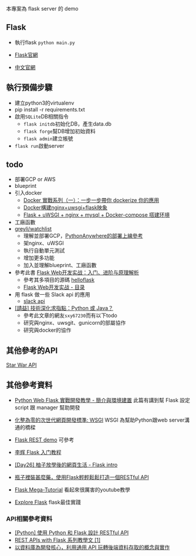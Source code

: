 本專案為 flask server 的 demo

## Flask

* 執行flask `python main.py`

* [Flask官網](http://flask.pocoo.org/)

* [中文官網](http://docs.jinkan.org/docs/flask/)

## 執行預備步驟
* 建立python3的virtualenv
* pip install -r requirements.txt
* 啟用`SQLite`DB相關指令
    * `flask initdb`初始化DB，產生data.db
    * `flask forge`幫DB增加初始資料
    * `flask admin`建立帳號
* `flask run`啟動server

## todo
* 部署GCP or AWS
* blueprint
* 引入docker
    * [Docker 實戰系列（一）：一步一步帶你 dockerize 你的應用](https://larrylu.blog/step-by-step-dockerize-your-app-ecd8940696f4)
    * [Docker構建nginx+uwsgi+flask映象](https://www.itread01.com/content/1546680669.html)
    * [Flask + uWSGI + nginx + mysql + Docker-compose 搭建环境](https://blog.szfszf.top/tech/flask-uwsgi-nginx-mysql-docker-compose-%E6%90%AD%E5%BB%BA%E7%8E%AF%E5%A2%83/)
* 工廠函數
* [greyli/watchlist](https://github.com/greyli/watchlist)
    * 理解並部署GCP，[PythonAnywhere的部署上線參考](https://read.helloflask.com/c11-deploy)
    * 架nginx、uWSGI
    * 執行自動單元測試
    * 增加更多功能
    * 加入並理解blueprint、工廠函數
* 參考此書 [Flask Web开发实战：入门、进阶与原理解析](http://helloflask.com/book/)
    * 參考其多項目的源碼 [helloflask](https://github.com/greyli/helloflask) 
    * [Flask Web开发实战 - 目录](http://helloflask.com/book/contents/)
* 用 flask 做一些 Slack api 的應用
    * [slack api](https://api.slack.com/)
* [[請益] 技術深化求指點：Python 或 Java？](https://www.ptt.cc/bbs/Soft_Job/M.1558755539.A.9B7.html) 
    * 參考此文章的網友`sxy67230`而有以下todo
    * 研究與nginx、uwsgit、gunicorn的部屬協作
    * 研究與docker的協作

## 其他參考的API

[Star War API](https://swapi.co/)

## 其他參考資料

* [Python Web Flask 實戰開發教學 - 簡介與環境建置](https://blog.techbridge.cc/2017/06/03/python-web-flask101-tutorial-introduction-and-environment-setup/) 此篇有講到幫 Flask 設定 script 跟 manager 幫助開發

* [化整為零的次世代網頁開發標準: WSGI](http://blog.ez2learn.com/2010/01/27/introduction-to-wsgi/) WSGI 為幫助Python跟web server溝通的橋樑

* [Flask REST demo](https://github.com/udemy-course/flask-rest-demo) 可參考

* [李辉 Flask 入门教程](https://read.helloflask.com/)

* [[Day26] 柚子放學後的網頁生活 - Flask intro](https://ithelp.ithome.com.tw/articles/10209103)

* [瓶子裡裝甚麼藥，使用Flask輕輕鬆鬆打造一個RESTful API ](https://ithelp.ithome.com.tw/users/20111432/ironman/1635)

* [Flask Mega-Tutorial](https://blog.miguelgrinberg.com/post/the-flask-mega-tutorial-part-i-hello-world) 看起來很厲害的youtube教學

* [Explore Flask](http://exploreflask.com/en/latest/) flask最佳實踐

### API相關參考資料
* [[Python] 使用 Python 和 Flask 設計 RESTful API](https://blog.taiker.space/python-shi-yong-python-he-flask-she-ji-restful-api/)
* [REST APIs with Flask 系列教學文 [1]](https://medium.com/@twilightlau94/rest-apis-with-flask-%E7%B3%BB%E5%88%97%E6%95%99%E5%AD%B8%E6%96%87-1-5405216d3166)
* [以資料庫為開發核心，利用通用 API 玩轉後端資料存取的概念與實作](https://ithelp.ithome.com.tw/users/20111421/ironman/1615)